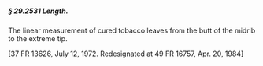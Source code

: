 ##### § 29.2531 Length. #####

The linear measurement of cured tobacco leaves from the butt of the midrib to the extreme tip.

[37 FR 13626, July 12, 1972. Redesignated at 49 FR 16757, Apr. 20, 1984]
